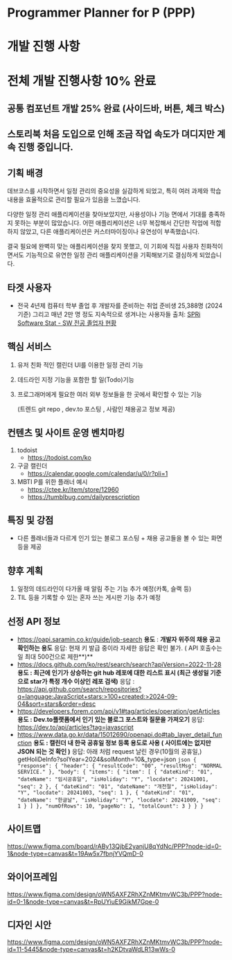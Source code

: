# Programmer Planner for P (PPP)

# 개발 진행 사항

# 전체 개발 진행사항 10% 완료

## 공통 컴포넌트 개발 25% 완료 (사이드바, 버튼, 체크 박스)

## 스토리북 처음 도입으로 인해 조금 작업 속도가 뎌디지만 계속 진행 중입니다.

## 기획 배경

데브코스를 시작하면서 일정 관리의 중요성을 실감하게 되었고, 특히 여러 과제와 학습 내용을 효율적으로 관리할 필요가 있음을 느꼈습니다.

다양한 일정 관리 애플리케이션을 찾아보았지만, 사용성이나 기능 면에서 기대를 충족하지 못하는 부분이 많았습니다. 어떤 애플리케이션은 너무 복잡해서 간단한 작업에 적합하지 않았고, 다른 애플리케이션은 커스터마이징이나 유연성이 부족했습니다.

결국 필요에 완벽히 맞는 애플리케이션을 찾지 못했고, 이 기회에 직접 사용자 친화적이면서도 기능적으로 유연한 일정 관리 애플리케이션을 기획해보기로 결심하게 되었습니다.

## 타겟 사용자

- 전국 4년제 컴퓨터 학부 졸업 후 개발자를 준비하는 취업 준비생 25,388명 (2024 기준)
  그리고 매년 2만 명 정도 지속적으로 생겨나는 사용자들
  출처: [SPRi Software Stat - SW 전공 졸업자 현황](https://stat.spri.kr/posts/view/22272?code=stat_sw_human_resources)

## 핵심 서비스

1. 유저 친화 적인 캘린더 UI를 이용한 일정 관리 기능
2. 데드라인 지정 기능을 포함한 할 일(Todo)기능
3. 프로그래머에게 필요한 여러 외부 정보들을 한 곳에서 확인할 수 있는 기능

   (트렌드 git repo , dev.to 포스팅 , 사람인 채용공고 정보 제공)

## 컨텐츠 및 사이트 운영 벤치마킹

1. todoist
   - https://todoist.com/ko
2. 구글 캘린더
   - https://calendar.google.com/calendar/u/0/r?pli=1
3. MBTI P를 위한 플래너 예시
   - https://ctee.kr/item/store/12960
   - https://tumblbug.com/dailyprescription

## 특징 및 강점

- 다른 플래너들과 다르게 인기 있는 블로그 포스팅 + 채용 공고들을 볼 수 있는 화면등을 제공

## 향후 계획

1. 일정의 데드라인이 다가올 때 알림 주는 기능 추가 예정(카톡, 슬랙 등)
2. TIL 등을 기록할 수 있는 혼자 쓰는 게시판 기능 추가 예정

## 선정 API 정보

- https://oapi.saramin.co.kr/guide/job-search
  **용도** : **개발자 위주의 채용 공고 확인하는 용도**
  응답: 현재 키 발급 중이라 자세한 응답은 확인 불가. ( API 호출수는 일 최대 500건으로 제한**)**
- https://docs.github.com/ko/rest/search/search?apiVersion=2022-11-28
  **용도 : 최근에 인기가 상승하는 git hub 레포에 대한 리스트 표시 (최근 생성일 기준으로 star가 특정 개수 이상인 레포 검색)**
  응답 : https://api.github.com/search/repositories?q=language:JavaScript+stars:>100+created:>2024-09-04&sort=stars&order=desc
- https://developers.forem.com/api/v1#tag/articles/operation/getArticles
  **용도 : Dev.to플랫폼에서 인기 있는 블로그 포스트와 질문을 가져오기**
  응답: https://dev.to/api/articles?tag=javascript
- https://www.data.go.kr/data/15012690/openapi.do#tab_layer_detail_function
  **용도 : 캘린더 내 한국 공휴일 정보 등록 용도로 사용 ( 사이트에는 없지만 JSON 되는 것 확인 )**
  응답: 아래 처럼 request 날린 경우(10월의 공휴일,)
  getHoliDeInfo?solYear=2024&solMonth=10&\_type=json
  `json
{
    "response": {
        "header": {
            "resultCode": "00",
            "resultMsg": "NORMAL SERVICE."
        },
        "body": {
            "items": {
                "item": [
                    {
                        "dateKind": "01",
                        "dateName": "임시공휴일",
                        "isHoliday": "Y",
                        "locdate": 20241001,
                        "seq": 2
                    },
                    {
                        "dateKind": "01",
                        "dateName": "개천절",
                        "isHoliday": "Y",
                        "locdate": 20241003,
                        "seq": 1
                    },
                    {
                        "dateKind": "01",
                        "dateName": "한글날",
                        "isHoliday": "Y",
                        "locdate": 20241009,
                        "seq": 1
                    }
                ]
            },
            "numOfRows": 10,
            "pageNo": 1,
            "totalCount": 3
        }
    }
}
`

## 사이트맵

https://www.figma.com/board/rABy13QjbE2yanjU8qYdNc/PPP?node-id=0-1&node-type=canvas&t=19Aw5x7fbnjYVQmD-0

## 와이어프레임

https://www.figma.com/design/oWN5AXFZRhXZnMKtmvWC3b/PPP?node-id=0-1&node-type=canvas&t=RpUYiuE9GikM7Gpe-0

## 디자인 시안

https://www.figma.com/design/oWN5AXFZRhXZnMKtmvWC3b/PPP?node-id=11-5445&node-type=canvas&t=h2KDtvaWdLR13wWs-0
